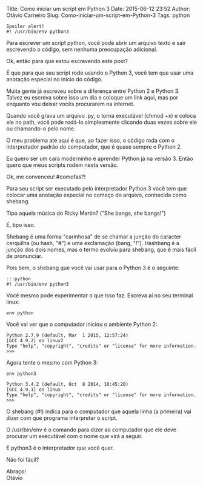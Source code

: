 Title: Como iniciar um script em Python 3
Date: 2015-06-12 23:52
Author: Otávio Carneiro
Slug: Como-iniciar-um-script-em-Python-3
Tags: python

    Spoiler alert! 
    #! /usr/bin/env python3

Para escrever um script python, você pode abrir um arquivo texto e sair escrevendo o código, sem nenhuma preocupação adicional. 

Ok, então para que estou escrevendo este post?

É que para que seu script rode usando o Python 3, você tem que usar uma anotação especial no início do código.

Muita gente já escreveu sobre a diferença entre Python 2 e Python 3. Talvez eu escreva sobre isso um dia e coloque um link aqui, mas por enquanto vou deixar vocês procurarem na internet.

Quando você grava um arquivo .py, o torna executável (chmod +x) e coloca ele no path, você pode rodá-lo simplesmente clicando duas vezes sobre ele ou chamando-o pelo nome. 

O meu problema até aqui é que, ao fazer isso, o código roda com o interpretador padrão do computador, que é quase sempre o Python 2. 

Eu quero ser um cara moderninho e aprender Python já na versão 3. Então quero que meus scripts rodem nesta versão. 

Ok, me convenceu! #comofas?!

Para seu script ser executado pelo interpretador Python 3 você tem que colocar uma anotação especial no começo do arquivo, conhecida como shebang. 

Tipo aquela música do Ricky Martin? ("She bangs, she bangs!") 

É, tipo isso.

Shebang é uma forma "carinhosa" de se chamar a junção do caracter cerquilha (ou hash, "#") e uma exclamação (bang, "!"). Hashbang é a junção dos dois nomes, mas o termo evoluiu para shebang, que é mais fácil de pronunciar.

Pois bem, o shebang que você vai usar para o Python 3 é o seguinte:

    :::python
    #! /usr/bin/env python3

Você mesmo pode experimentar o que isso faz. Escreva aí no seu terminal linux:

    env python
    
Você vai ver que o computador iniciou o ambiente Python 2:

    Python 2.7.9 (default, Mar  1 2015, 12:57:24) 
    [GCC 4.9.2] on linux2
    Type "help", "copyright", "credits" or "license" for more information.
    >>> 

Agora tente o mesmo com Python 3:

    env python3
    
    Python 3.4.2 (default, Oct  8 2014, 10:45:20) 
    [GCC 4.9.1] on linux
    Type "help", "copyright", "credits" or "license" for more information.
    >>> 

O shebang (#!) indica para o computador que aquela linha (a primeira) vai dizer com que programa interpretar o script.

O /usr/bin/env é o comando para dizer ao computador que ele deve procurar um executável com o nome que virá a seguir.

E python3 é o interpretador que você quer.

Não foi fácil?

Abraço!  
Otávio
